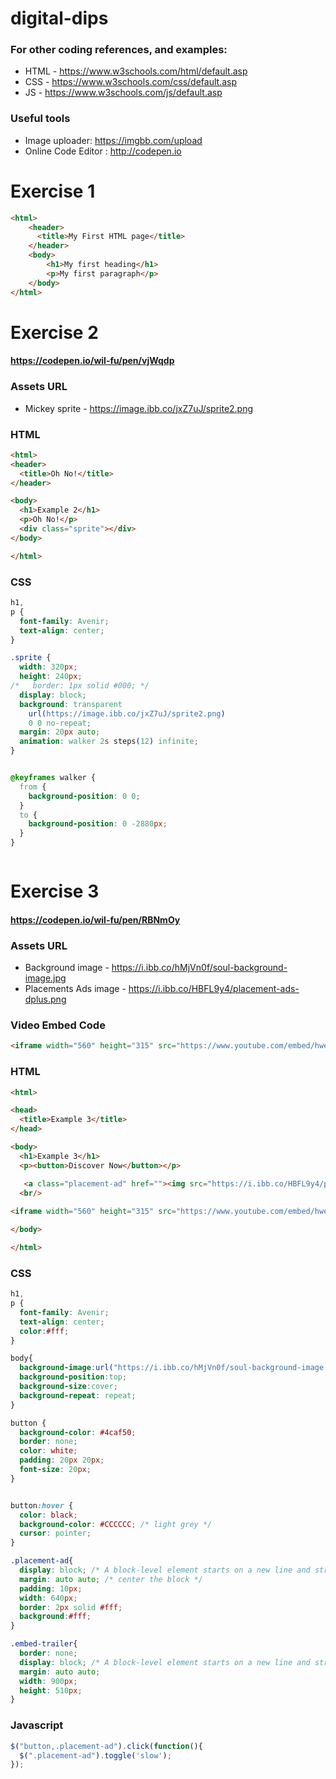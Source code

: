 # digital-dips

### For other coding references, and examples: 
* HTML - https://www.w3schools.com/html/default.asp
* CSS - https://www.w3schools.com/css/default.asp
* JS - https://www.w3schools.com/js/default.asp

### Useful tools
* Image uploader: https://imgbb.com/upload
* Online Code Editor : http://codepen.io

# Exercise 1
```html
<html>
    <header>
      <title>My First HTML page</title>
    </header>
    <body>
        <h1>My first heading</h1>
        <p>My first paragraph</p>
    </body>
</html>

```


# Exercise 2 
#### https://codepen.io/wil-fu/pen/vjWqdp

### Assets URL

* Mickey sprite - https://image.ibb.co/jxZ7uJ/sprite2.png

### HTML

```html
<html>
<header>
  <title>Oh No!</title>
</header>

<body>
  <h1>Example 2</h1>
  <p>Oh No!</p>
  <div class="sprite"></div>
</body>

</html>
```
### CSS
```css
h1,
p {
  font-family: Avenir;
  text-align: center;
}

.sprite {
  width: 320px;
  height: 240px;
/*   border: 1px solid #000; */
  display: block;
  background: transparent
    url(https://image.ibb.co/jxZ7uJ/sprite2.png)
    0 0 no-repeat;
  margin: 20px auto;
  animation: walker 2s steps(12) infinite;
}


@keyframes walker {
  from {
    background-position: 0 0;
  }
  to {
    background-position: 0 -2880px;
  }
}



```


# Exercise 3 
#### https://codepen.io/wil-fu/pen/RBNmOy

### Assets URL

* Background image - https://i.ibb.co/hMjVn0f/soul-background-image.jpg
* Placements Ads image - https://i.ibb.co/HBFL9y4/placement-ads-dplus.png

### Video Embed Code

```html 
<iframe width="560" height="315" src="https://www.youtube.com/embed/hwe7XDz2HNo" frameborder="0" allow="accelerometer; autoplay; clipboard-write; encrypted-media; gyroscope; picture-in-picture" class="embed-trailer"  allowfullscreen></iframe>
```

### HTML

```html
<html>

<head>
  <title>Example 3</title>
</head>

<body>
  <h1>Example 3</h1>
  <p><button>Discover Now</button></p>

   <a class="placement-ad" href=""><img src="https://i.ibb.co/HBFL9y4/placement-ads-dplus.png" /></a>
  <br/>
 
<iframe width="560" height="315" src="https://www.youtube.com/embed/hwe7XDz2HNo" frameborder="0" allow="accelerometer; autoplay; clipboard-write; encrypted-media; gyroscope; picture-in-picture" class="embed-trailer"  allowfullscreen></iframe>

</body>

</html>
```

### CSS

```css
h1,
p {
  font-family: Avenir;
  text-align: center;
  color:#fff;
}

body{ 
  background-image:url("https://i.ibb.co/hMjVn0f/soul-background-image.jpg");
  background-position:top;
  background-size:cover;
  background-repeat: repeat;
}

button {
  background-color: #4caf50;
  border: none;
  color: white;
  padding: 20px 20px;
  font-size: 20px;
}


button:hover {
  color: black;
  background-color: #CCCCCC; /* light grey */
  cursor: pointer;
}

.placement-ad{
  display: block; /* A block-level element starts on a new line and stretches out to the left and right as far as it can. */
  margin: auto auto; /* center the block */
  padding: 10px;
  width: 640px;
  border: 2px solid #fff;
  background:#fff;
}

.embed-trailer{
  border: none;
  display: block; /* A block-level element starts on a new line and stretches out to the left and right as far as it can. */
  margin: auto auto;
  width: 900px;
  height: 510px;
}


```
### Javascript
```javascript
$("button,.placement-ad").click(function(){
  $(".placement-ad").toggle('slow');
});
```

